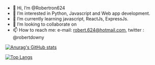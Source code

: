 - 👋 Hi, I’m @Robertron624
- 👀 I’m interested in Python, Javascript and Web app development.
- 🌱 I’m currently learning javascript, ReactJs, ExpressJs.
- 💞️ I’m looking to collaborate on 
- 📫 How to reach me: e-mail: robert.624@hotmail.com, twitter : @robertdowny



[![Anurag's GitHub stats](https://github-readme-stats.vercel.app/api?username=Robertron624)](https://github.com/anuraghazra/github-readme-stats)

[![Top Langs](https://github-readme-stats.vercel.app/api/top-langs/?username=Robertron624)](https://github.com/anuraghazra/github-readme-stats)


<!---
Robertron624/Robertron624 is a ✨ special ✨ repository because its `README.md` (this file) appears on your GitHub profile.
You can click the Preview link to take a look at your changes.
--->
